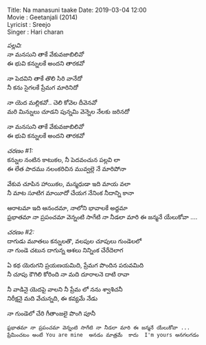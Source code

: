 Title: Na manasuni taake
Date: 2019-03-04 12:00  
Movie : Geetanjali (2014)  
Lyricist : Sreejo  
Singer : Hari charan  

_పల్లవి:_  
నా మనసుని తాకే వేకువజాబిలివో  
ఈ భువి కన్నులకే అందని తారకవో  

నా పెదవిని తాకే తొలి సిరి వానేదో  
నీ కను సైగలకే ప్రేమగ మారినిదో  

నా యెద మల్లికవో.. చెలి కోవెల దీవెనవో  
మరి మిన్నులు చూడని పున్నమి వెన్నెల నేలకు జరినదో   


నా మనసుని తాకే వేకువజాబిలివో  
ఈ భువి కన్నులకే అందని తారకవో  


_చరణం #1:_  
కన్నుల నంటిన కాటుకల, నీ పెదవంచున పల్లవి లా  
ఈ లేత పాదము నలంకరిచిన మువ్వల్లె నే మారిపోనా 

వేకువ చూపిన హాయికల, మన్మధుడా ఇది మాయ వలా  
నీ మాట సూటిగ మాయీదో చేయగ నేనింక నీదాన్ని కానా  

ఆరాటమా ఇది ఆనందమా, నాలోని భావాలకే అద్దమా  
ఫ్రభాతమా నా ప్రపంచమా వెన్నంటి సాగేటి నా నీడలా మారి ఈ జన్మనే యేలుకోవా ....


_చరణం #2:_  
దాగుడు మూతలు కన్నులతొ, వలపుల చూపులు గుండెలలో  
నా గుండె చటున దాగున్న ఆశలు నిన్నింక చేరేదెలాగ   

ఏ కథ యెరుగని ప్రయణయమిది, ప్రేమగ పొందిన పరువమిది  
నీ చూపు కౌగిలి కోరింది నా మది దూరాలనె దాటి రావా  

నీ వాడినై యెదపై వాలని నీ ప్రేమ లో నను శ్వాశిచనీ  
నిరీక్షనై మది వేచున్నది, ఈ కవ్యమే నేడు  

నా గుండెలో చేరి గీతాంజలై పొంగి పూనీ  



    ఫ్రభాతమా నా ప్రపంచమా వెన్నంటి సాగేటి నా నీడలా మారి ఈ జన్మనే యేలుకోవా ...
    ప్రేమించటం అంటే You are mine  అనడం మాత్రమే  కాదు  I'm yours అనగలగడం 
